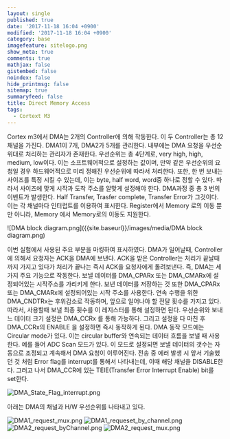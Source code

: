 ```yaml
---
layout: single
published: true
date: '2017-11-18 16:04 +0900'
modified: '2017-11-18 16:04 +0900'
category: base
imagefeature: sitelogo.png
show_meta: true
comments: true
mathjax: false
gistembed: false
noindex: false
hide_printmsg: false
sitemap: true
summaryfeed: false
title: Direct Memory Access
tags:
  - Cortext M3
---
```


Cortex m3에서 DMA는 2개의 Controller에 의해 작동한다.
이 두 Controller는 총 12 채널을 가진다.
DMA1이 7개, DMA2가 5개를 관리한다.
내부에는 DMA 요청을 우선순위대로 처리하는 관리자가 존재한다. 
우선순위는 총 4단계로, very high, high, medium, low이다. 
이는 소프트웨어적으로 설정하는 값이며, 만약 같은 우선순위의 요청일 경우 하드웨어적으로 미리 정해진 우선순위에 따라서 처리한다. 
또한, 한 번 보내는 사이즈를 특정 시킬 수 있는데, 이는 byte, half word, word중 하나로 정할 수 있다. 따라서 사이즈에 맞게 시작과 도착 주소를 알맞게 설정해야 한다. 
DMA과정 중 총 3 번의 이벤트가 발생한다. Half Transfer, Trasfer complete, Transfer Error가 그것이다. 이는 각 채널마다 인터럽트를 이용하여 표시한다. 
Register에서 Memory 로의 이동 뿐만 아니라, Memory 에서 Memory로의 이동도 지원한다. 

![DMA block diagram.png]({{site.baseurl}}/images/media/DMA block diagram.png)

이번 실험에서 사용된 주요 부분을 마킹하여 표시하였다. 
DMA가 일어날때, Controller에 의해서 요청자는 ACK을 DMA에 보낸다. ACK을 받은 Controller는 처리가 끝날때 까지 가지고 있다가 처리가 끝나는 즉시 ACK을 요청자에게 돌려보낸다. 즉, DMA는 세 가지 주요 기능으로 작동한다. 보낼 데이터를 DMA_CPARx 또는 DMA_CMARx에 설정되어있는 시작주소를 가리키게 한다. 
보낸 데이터를 저장하는 것 또한 DMA_CPARx 또는 DMA_CMARx에 설정되어있는 시작 주소를 사용한다. 
연속 수행을 위한 DMA_CNDTRx는 후위감소로 작동하며, 앞으로 일어나야 할 전달 횟수를 가지고 있다. 따라서, 사용할때 보낼 최종 횟수를 이 레지스터를 통해 설정하면 된다. 
우선순위와 보내느 데이터 크기 설정은 DMA_CCRx 를 통해 가능하다. 
그리고 설정을 다 마친 후 DMA_CCRx의 ENABLE 을 설정하면 즉시 동작하게 된다. 
DMA 동작 모드에는 Circular mode가 있다. 이는 circular buffer와 연속되는 데이터 흐름을 보낼 때 사용한다. 예를 들어 ADC Scan 모드가 있다. 이 모드로 설정되면 보낼 데이터의 갯수는 자동으로 조정되고 계속해서 DMA 요청이 이루어진다. 
전송 중 에러 발생 시 앞서 기술했던 것 처럼 Error flag를 interrupt를 통해서 나타내는데, 이때 해당 채널을 DISABLE한다. 그러고 나서 DMA_CCR에 있는 TEIE(Transfer Error Interrupt Enable) bit를 set한다. 

![DMA_State_Flag_interrupt.png]({{site.baseurl}}/images/media/DMA_State_Flag_interrupt.png)

아래는 DMA의 채널과 H/W 우선순위를 나타내고 있다.

![DMA1_request_mux.png]({{site.baseurl}}/images/media/DMA1_request_mux.png)
![DMA1_requeset_by_channel.png]({{site.baseurl}}/images/media/DMA1_requeset_by_channel.png)
![DMA2_request_byChannel.png]({{site.baseurl}}/images/media/DMA2_request_byChannel.png)
![DMA2_request_mux.png]({{site.baseurl}}/images/media/DMA2_request_mux.png)

 

 

 
 


